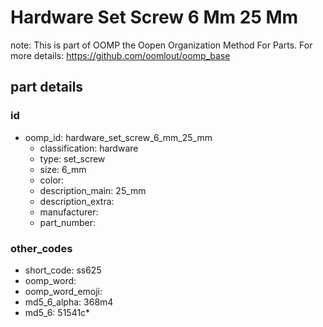 # Hardware Set Screw 6 Mm 25 Mm  

note: This is part of OOMP the Oopen Organization Method For Parts. For more details: https://github.com/oomlout/oomp_base

##  part details





### id
* oomp_id: hardware_set_screw_6_mm_25_mm
  * classification: hardware
  * type: set_screw
  * size: 6_mm
  * color: 
  * description_main: 25_mm
  * description_extra: 
  * manufacturer: 
  * part_number: 

### other_codes
* short_code: ss625
* oomp_word: 
* oomp_word_emoji: 
* md5_6_alpha: 368m4
* md5_6: 51541c* 